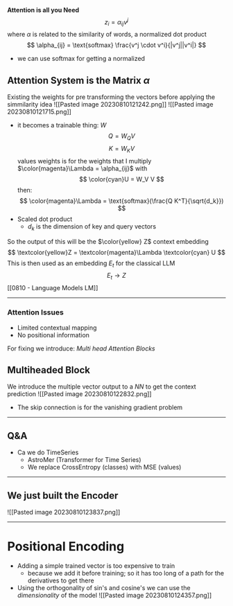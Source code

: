 **Attention is all you Need**
$$
z_i =  \alpha_{ij} v^j
$$
where $\alpha$ is related to the similarity of words, a normalized dot product
$$
\alpha_{ij} = \text{softmax} \frac{v^j \cdot v^i}{|v^j||v^i|}
$$
- we can use softmax for getting a normalized

## Attention System is the Matrix $\alpha$
Existing the weights for pre transforming the vectors before applying the simmilarity idea
![[Pasted image 20230810121242.png]]
![[Pasted image 20230810121715.png]]

- it becomes a trainable thing: $W$
$$
Q = W_Q V
$$
$$
K = W_K V
$$
values weights is for the weights that I multiply $\color{magenta}\Lambda = \alpha_{ij}$ with
$$
\color{cyan}U = W_V V
$$
then:
$$
\color{magenta}\Lambda = \text{softmax}(\frac{Q K^T}{\sqrt{d_k}})
$$
- Scaled dot product
	- $d_k$ is the dimension of key and query vectors

So the output of this will be the $\color{yellow} Z$ context embedding
$$
\textcolor{yellow}Z = \textcolor{magenta}\Lambda \textcolor{cyan} U
$$
This is then used as an embedding $E_t$ for the classical $\text{LLM}$
$$
E_t \rightarrow Z
$$
[[0810 - Language Models LM]]
___
### Attention Issues
- Limited contextual mapping
- No positional information

For fixing we introduce: *Multi head Attention Blocks*
## Multiheaded Block
We introduce the multiple vector output to a *NN* to get the context prediction
![[Pasted image 20230810122832.png]]
- The skip connection is for the vanishing gradient problem

___
## Q&A
- Ca we do TimeSeries
	- AstroMer (Transformer for Time Series)
	- We replace CrossEntropy (classes) with MSE (values)

___
## We just built the Encoder
![[Pasted image 20230810123837.png]]


___
# Positional Encoding
- Adding a simple trained vector is too expensive to train
	- because we add it before training; so it has too long of a path for the derivatives to get there
- Using the orthogonality of sin's and cosine's we can use the *dimensionality* of the model
![[Pasted image 20230810124357.png]]




